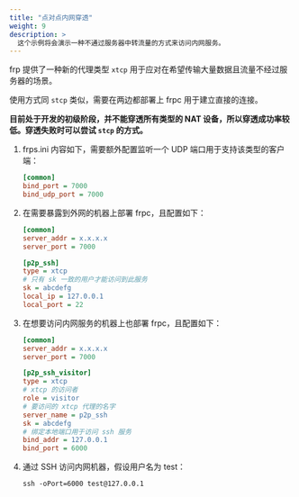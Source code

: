 ```yaml
---
title: "点对点内网穿透"
weight: 9
description: >
  这个示例将会演示一种不通过服务器中转流量的方式来访问内网服务。
---
```


frp 提供了一种新的代理类型 `xtcp` 用于应对在希望传输大量数据且流量不经过服务器的场景。

使用方式同 `stcp` 类似，需要在两边都部署上 frpc 用于建立直接的连接。

**目前处于开发的初级阶段，并不能穿透所有类型的 NAT 设备，所以穿透成功率较低。穿透失败时可以尝试 `stcp` 的方式。**

1. frps.ini 内容如下，需要额外配置监听一个 UDP 端口用于支持该类型的客户端：

    ```ini
    [common]
    bind_port = 7000
    bind_udp_port = 7000
    ```

2. 在需要暴露到外网的机器上部署 frpc，且配置如下：

    ```ini
    [common]
    server_addr = x.x.x.x
    server_port = 7000

    [p2p_ssh]
    type = xtcp
    # 只有 sk 一致的用户才能访问到此服务
    sk = abcdefg
    local_ip = 127.0.0.1
    local_port = 22
    ```

3. 在想要访问内网服务的机器上也部署 frpc，且配置如下：

    ```ini
    [common]
    server_addr = x.x.x.x
    server_port = 7000

    [p2p_ssh_visitor]
    type = xtcp
    # xtcp 的访问者
    role = visitor
    # 要访问的 xtcp 代理的名字
    server_name = p2p_ssh
    sk = abcdefg
    # 绑定本地端口用于访问 ssh 服务
    bind_addr = 127.0.0.1
    bind_port = 6000
    ```

4. 通过 SSH 访问内网机器，假设用户名为 test：

    `ssh -oPort=6000 test@127.0.0.1`
